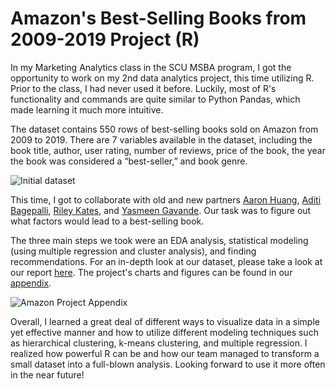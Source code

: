 # Amazon's Best-Selling Books from 2009-2019 Project (R)

In my Marketing Analytics class in the SCU MSBA program, I got the opportunity to work on my 2nd data analytics project, this time utilizing
R. Prior to the class, I had never used it before. Luckily, most of R's functionality and commands are quite similar to Python Pandas,
which made learning it much more intuitive.

The dataset contains 550 rows of best-selling books sold on Amazon from 2009 to 2019. There are 7 variables available in the 
dataset, including the book title, author, user rating, number of reviews, price of the book, the year the book was considered a 
“best-seller,” and book genre. 

![Initial dataset](https://cdn.discordapp.com/attachments/663146570765566003/1108148032232489020/image.png "First 15 Rows of the Dataset")

This time, I got to collaborate with old and new partners
[Aaron Huang](https://www.linkedin.com/in/aaron-huang-scu/), [Aditi Bagepalli](https://www.linkedin.com/in/aditibagepalli/), 
[Riley Kates](https://www.linkedin.com/in/riley-kates/), and 
[Yasmeen Gavande](https://www.linkedin.com/in/angel-investing/). Our task was to figure out what factors would lead to a best-selling book.

The three main steps we took were an EDA analysis, statistical modeling (using multiple regression and cluster analysis), and finding recommendations. For an in-depth look at our dataset, please take a look at our report [here](https://docs.google.com/document/d/1C4GuHYbQA7oyNGj8uBtQ5z29XH_jUW7wvHv6qw9chSU/edit?usp=sharing). The project's charts and figures can be found in our [appendix](https://docs.google.com/document/d/1n_J_oEVUa7tbNdvfSLz08R5ytFA4DRpF6xceAV5NmT4/edit?usp=sharing). 

![Amazon Project Appendix](https://cdn.discordapp.com/attachments/663146570765566003/1108157796698046464/image.png "My Personal Favorite Visual")

Overall, I learned a great deal of different ways to visualize data in a simple yet effective manner and how to utilize different modeling techniques such as hierarchical clustering, k-means clustering, and multiple regression. I realized how powerful R can be and how our team managed to transform a small dataset into a full-blown analysis. Looking forward to use it more often in the near future!




